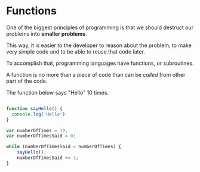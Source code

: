 # Functions

One of the biggest principles of programming is that we should destruct our problems into **smaller problems**.

This way, it is easier to the developer to reason about the problem, to make very simple code and to be able to reuse that code later.

To accomplish that, programming languages have functions, or subroutines.

A function is no more than a piece of code than can be *called* from other part of the code.

The function below says "Hello" 10 times.

```javascript

function sayHello() {
  console.log('Hello')
}

var numberOfTimes = 10;
var numberOfTimesSaid = 0;

while (numberOfTimesSaid < numberOfTimes) {
    sayHello();
    numberOfTimesSaid += 1;
}
```
